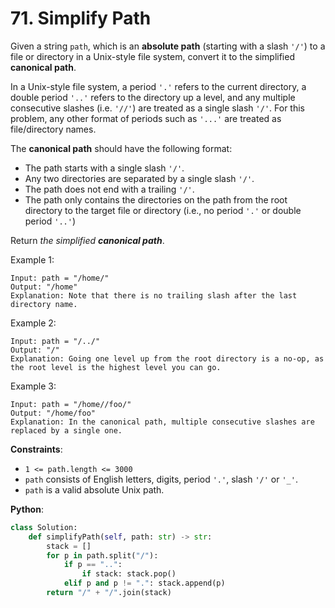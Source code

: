 # 71. Simplify Path

Given a string `path`, which is an __absolute path__ (starting with a slash `'/'`) to a file or directory in a Unix-style file system, convert it to the simplified __canonical path__.

In a Unix-style file system, a period `'.'` refers to the current directory, a double period `'..'` refers to the directory up a level, and any multiple consecutive slashes (i.e. `'//'`) are treated as a single slash `'/'`. For this problem, any other format of periods such as `'...'` are treated as file/directory names.

The __canonical path__ should have the following format:
* The path starts with a single slash `'/'`.
* Any two directories are separated by a single slash `'/'`.
* The path does not end with a trailing `'/'`.
* The path only contains the directories on the path from the root directory to the target file or directory (i.e., no period `'.'` or double period `'..'`)

Return _the simplified __canonical path___.

Example 1:
```
Input: path = "/home/"
Output: "/home"
Explanation: Note that there is no trailing slash after the last directory name.
```
Example 2:
```
Input: path = "/../"
Output: "/"
Explanation: Going one level up from the root directory is a no-op, as the root level is the highest level you can go.
```
Example 3:
```
Input: path = "/home//foo/"
Output: "/home/foo"
Explanation: In the canonical path, multiple consecutive slashes are replaced by a single one.
```
__Constraints__:
* `1 <= path.length <= 3000`
* `path` consists of English letters, digits, period `'.'`, slash `'/'` or `'_'`.
* `path` is a valid absolute Unix path.

__Python__:
```python
class Solution:
    def simplifyPath(self, path: str) -> str:
        stack = []
        for p in path.split("/"):
            if p == "..":
                if stack: stack.pop()
            elif p and p != ".": stack.append(p)
        return "/" + "/".join(stack)
```